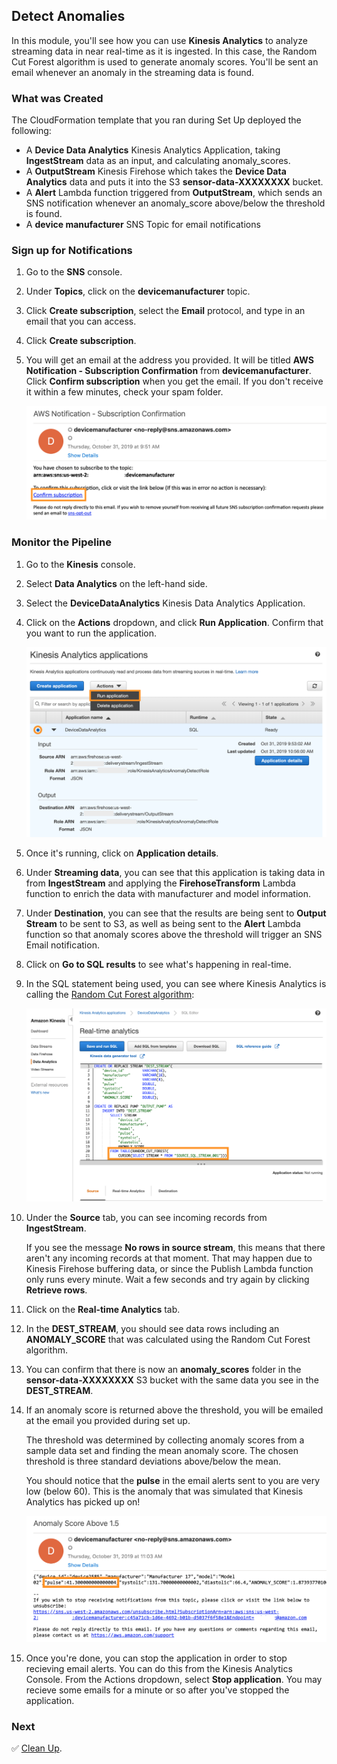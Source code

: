 ## Detect Anomalies

In this module, you'll see how you can use **Kinesis Analytics** to analyze streaming data in near real-time as it is ingested. In this case, the Random Cut Forest algorithm is used to generate anomaly scores. You'll be sent an email whenever an anomaly in the streaming data is found.

### What was Created

The CloudFormation template that you ran during Set Up deployed the following:

* A **Device Data Analytics** Kinesis Analytics Application, taking **IngestStream** data as an input, and calculating anomaly_scores.
* A **OutputStream** Kinesis Firehose which takes the **Device Data Analytics** data and puts it into the S3 **sensor-data-XXXXXXXX** bucket.
* A **Alert** Lambda function triggered from **OutputStream**, which sends an SNS notification whenever an anomaly_score above/below the threshold is found.
* A **device manufacturer** SNS Topic for email notifications

### Sign up for Notifications

1. Go to the **SNS** console.

1. Under **Topics**, click on the **devicemanufacturer** topic.

1. Click **Create subscription**, select the **Email** protocol, and type in an email that you can access.

1. Click **Create subscription**.

1. You will get an email at the address you provided. It will be titled **AWS Notification - Subscription Confirmation** from **devicemanufacturer**. Click **Confirm subscription** when you get the email. If you don't receive it within a few minutes, check your spam folder.
	
	![email-confirmation](Screenshots/subscription-confirmation.png)

### Monitor the Pipeline

1. Go to the **Kinesis** console.

1. Select **Data Analytics** on the left-hand side.

1. Select the **DeviceDataAnalytics** Kinesis Data Analytics Application.

1. Click on the **Actions** dropdown, and click **Run Application**. Confirm that you want to run the application.

	![Kinesis Analytics](Screenshots/kinesis-analytics.png)

1. Once it's running, click on **Application details**.

1. Under **Streaming data**, you can see that this application is taking data in from **IngestStream** and applying the **FirehoseTransform** Lambda function to enrich the data with manufacturer and model information.

1. Under **Destination**, you can see that the results are being sent to **Output Stream** to be sent to S3, as well as being sent to the **Alert** Lambda function so that anomaly scores above the threshold will trigger an SNS Email notification.

1. Click on **Go to SQL results** to see what's happening in real-time.

1. In the SQL statement being used, you can see where Kinesis Analytics is calling the [Random Cut Forest algorithm][random-cut]:

	![Analytics SQL](Screenshots/analytics-sql.png)

1. Under the **Source** tab, you can see incoming records from **IngestStream**. 

	If you see the message **No rows in source stream**, this means that there aren't any incoming records at that moment. That may happen due to Kinesis Firehose buffering data, or since the Publish Lambda function only runs every minute. Wait a few seconds and try again by clicking **Retrieve rows**.

1. Click on the **Real-time Analytics** tab.

1. In the **DEST_STREAM**, you should see data rows including an **ANOMALY_SCORE** that was calculated using the Random Cut Forest algorithm.

1. You can confirm that there is now an **anomaly_scores** folder in the **sensor-data-XXXXXXXX** S3 bucket with the same data you see in the **DEST_STREAM**.

1. If an anomaly score is returned above the threshold, you will be emailed at the email you provided during set up.

	The threshold was determined by collecting anomaly scores from a sample data set and finding the mean anomaly score. The chosen threshold is three standard deviations above/below the mean.

	You should notice that the **pulse** in the email alerts sent to you are very low (below 60). This is the anomaly that was simulated that Kinesis Analytics has picked up on!

	![Anomaly Email](Screenshots/anomaly-email.png)

1. Once you're done, you can stop the application in order to stop recieving email alerts. You can do this from the Kinesis Analytics Console. From the Actions dropdown, select **Stop application**. You may recieve some emails for a minute or so after you've stopped the application.

### Next

:white_check_mark: [Clean Up][cleanup].

[random-cut]: https://docs.aws.amazon.com/kinesisanalytics/latest/sqlref/sqlrf-random-cut-forest.html
[cleanup]: ../4_CleanUp/